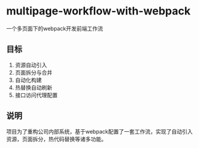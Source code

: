# multipage-workflow-with-webpack
一个多页面下的webpack开发前端工作流

## 目标
1. 资源自动引入
2. 页面拆分与合并 
3. 自动化构建
4. 热替换自动刷新
5. 接口访问代理配置

## 说明
项目为了重构公司内部系统，基于webpack配置了一套工作流，实现了自动引入资源，页面拆分，热代码替换等诸多功能。
